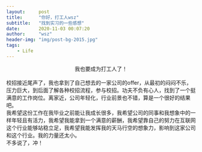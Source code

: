 ```yaml
---
layout:     post
title:      "你好，打工人wsz"
subtitle:   "找到实习的一些感想"
date:       2020-11-03 00:07:20
author:     "wsz"
header-img: "img/post-bg-2015.jpg"
tags:
    - Life
---
```


<center>我也要成为打工人了！</center><br>
    校招接近尾声了，我也拿到了自己想去的一家公司的offer，从最初的闷闷不乐，压力巨大，到后面了解各种校招流程，参与校招。功夫不负有心人，找到了一个挺满意的工作岗位。离家近，公司年轻化，行业前景也不错，算是一个很好的结果吧。<br>
    我希望这份工作在我毕业之前能让我成长很多，我希望公司的同事和我想象中的一样年轻且有活力，我希望我能拿到一个满意的薪酬，我希望靠自己的努力在互联网这个行业能够站稳立足，我希望我能发挥我的天马行空的想象力，影响到这家公司和这个行业。我的力量还太小。<br>
    不多说了，冲！